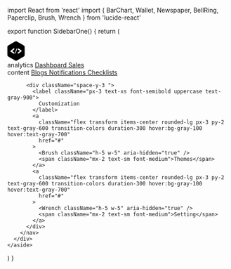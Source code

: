 import React from 'react'
import { BarChart, Wallet, Newspaper, BellRing, Paperclip, Brush, Wrench } from 'lucide-react'

export function SidebarOne() {
  return (
    <aside className="flex h-screen w-64 flex-col overflow-y-auto border-r bg-white px-5 py-8">
      <a href="#">
        <svg
          width="40"
          height="46"
          viewBox="0 0 50 56"
          fill="none"
          xmlns="http://www.w3.org/2000/svg"
        >
          <path
            d="M23.2732 0.2528C20.8078 1.18964 2.12023 12.2346 1.08477 13.3686C0 14.552 0 14.7493 0 27.7665C0 39.6496 0.0986153 41.1289 0.83823 42.0164C2.12023 43.5449 23.2239 55.4774 24.6538 55.5267C25.9358 55.576 46.1027 44.3832 48.2229 42.4602C49.3077 41.474 49.3077 41.3261 49.3077 27.8158C49.3077 14.3055 49.3077 14.1576 48.2229 13.1714C46.6451 11.7415 27.1192 0.450027 25.64 0.104874C24.9497 -0.0923538 23.9142 0.00625992 23.2732 0.2528ZM20.2161 21.8989C20.2161 22.4906 18.9835 23.8219 17.0111 25.3997C15.2361 26.7803 13.8061 27.9637 13.8061 28.0623C13.8061 28.1116 15.2361 29.0978 16.9618 30.2319C18.6876 31.3659 20.2655 32.6479 20.4134 33.0917C20.8078 34.0286 19.871 35.2119 18.8355 35.2119C17.8001 35.2119 9.0233 29.3936 8.67815 28.5061C8.333 27.6186 9.36846 26.5338 14.3485 22.885C17.6521 20.4196 18.4904 20.0252 19.2793 20.4196C19.7724 20.7155 20.2161 21.3565 20.2161 21.8989ZM25.6893 27.6679C23.4211 34.9161 23.0267 35.7543 22.1391 34.8668C21.7447 34.4723 22.1391 32.6479 23.6677 27.9637C26.2317 20.321 26.5275 19.6307 27.2671 20.3703C27.6123 20.7155 27.1685 22.7864 25.6893 27.6679ZM36.0932 23.2302C40.6788 26.2379 41.3198 27.0269 40.3337 28.1609C39.1503 29.5909 31.6555 35.2119 30.9159 35.2119C29.9298 35.2119 28.9436 33.8806 29.2394 33.0424C29.3874 32.6479 30.9652 31.218 32.7403 29.8867L35.9946 27.4706L32.5431 25.1532C30.6201 23.9205 29.0915 22.7371 29.0915 22.5892C29.0915 21.7509 30.2256 20.4196 30.9159 20.4196C31.3597 20.4196 33.6771 21.7016 36.0932 23.2302Z"
            fill="black"
          />
        </svg>
      </a>
      <div className="mt-6 flex flex-1 flex-col justify-between">
        <nav className="-mx-3 space-y-6 ">
          <div className="space-y-3 ">
            <label className="px-3 text-xs font-semibold uppercase text-gray-900">analytics</label>
            <a
              className="flex transform items-center rounded-lg px-3 py-2 text-gray-600 transition-colors duration-300 hover:bg-gray-100 hover:text-gray-700"
              href="#"
            >
              <BarChart className="h-5 w-5" aria-hidden="true" />
              <span className="mx-2 text-sm font-medium">Dashboard</span>
            </a>
            <a
              className="flex transform items-center rounded-lg px-3 py-2 text-gray-600 transition-colors duration-300 hover:bg-gray-100 hover:text-gray-700"
              href="#"
            >
              <Wallet className="h-5 w-5" aria-hidden="true" />
              <span className="mx-2 text-sm font-medium">Sales</span>
            </a>
          </div>
          <div className="space-y-3 ">
            <label className="px-3 text-xs font-semibold uppercase text-gray-900">content</label>
            <a
              className="flex transform items-center rounded-lg px-3 py-2 text-gray-600 transition-colors duration-300 hover:bg-gray-100 hover:text-gray-700"
              href="#"
            >
              <Newspaper className="h-5 w-5" aria-hidden="true" />
              <span className="mx-2 text-sm font-medium">Blogs</span>
            </a>
            <a
              className="flex transform items-center rounded-lg px-3 py-2 text-gray-600 transition-colors duration-300 hover:bg-gray-100 hover:text-gray-700"
              href="#"
            >
              <BellRing className="h-5 w-5" aria-hidden="true" />
              <span className="mx-2 text-sm font-medium">Notifications</span>
            </a>
            <a
              className="flex transform items-center rounded-lg px-3 py-2 text-gray-600 transition-colors duration-300 hover:bg-gray-100 hover:text-gray-700"
              href="#"
            >
              <Paperclip className="h-5 w-5" aria-hidden="true" />
              <span className="mx-2 text-sm font-medium">Checklists</span>
            </a>
          </div>

          <div className="space-y-3 ">
            <label className="px-3 text-xs font-semibold uppercase text-gray-900">
              Customization
            </label>
            <a
              className="flex transform items-center rounded-lg px-3 py-2 text-gray-600 transition-colors duration-300 hover:bg-gray-100 hover:text-gray-700"
              href="#"
            >
              <Brush className="h-5 w-5" aria-hidden="true" />
              <span className="mx-2 text-sm font-medium">Themes</span>
            </a>
            <a
              className="flex transform items-center rounded-lg px-3 py-2 text-gray-600 transition-colors duration-300 hover:bg-gray-100 hover:text-gray-700"
              href="#"
            >
              <Wrench className="h-5 w-5" aria-hidden="true" />
              <span className="mx-2 text-sm font-medium">Setting</span>
            </a>
          </div>
        </nav>
      </div>
    </aside>
  )
}
